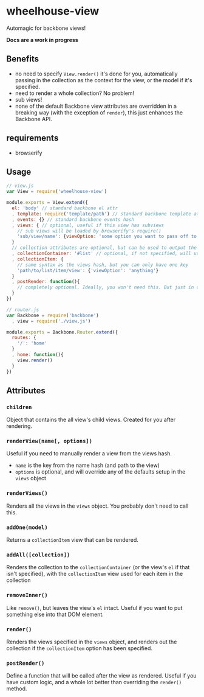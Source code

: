 wheelhouse-view
===============

Automagic for backbone views!

**Docs are a work in progress**

## Benefits

* no need to specify `View.render()` it's done for you, automatically passing in the collection as the context for the view, or the model if it's specified.
* need to render a whole collection? No problem!
* sub views!
* none of the default Backbone view attributes are overridden in a breaking way (with the exception of `render`), this just enhances the Backbone API.

## requirements
* browserify

## Usage

```js
// view.js
var View = require('wheelhouse-view')

module.exports = View.extend({
  el: 'body' // standard backbone el attr
  , template: require('template/path') // standard backbone template attr
  , events: {} // standard backbone events hash
  , views: { // optional, useful if this view has subviews
    // sub views will be loaded by browserify's require()
    'sub/view/name': {viewOption: 'some option you want to pass off to the child view'}
  }
  // collection attributes are optional, but can be used to output the view's collection
  , collectionContainer: '#list' // optional, if not specified, will use the view's el
  , collectionItem: {
    // same syntax as the views hash, but you can only have one key
    'path/to/list/item/view': {'viewOption': 'anything'}
  }
  , postRender: function(){
    // completely optional. Ideally, you won't need this. But just in case there's something else you want to do to the poor view after it's been rendered.
  }
})

// router.js
var Backbone = require('backbone')
  , view = require('./view.js')

module.exports = Backbone.Router.extend({
  routes: {
    '/': 'home'
  }
  , home: function(){
    view.render()
  }
})

```

## Attributes

### `children`
Object that contains the all view's child views. Created for you after rendering.

### `renderView(name[, options])`
Useful if you need to manually render a view from the views hash.
* `name` is the key from the name hash (and path to the view)
* `options` is optional, and will override any of the defaults setup in the `views` object

### `renderViews()`
Renders all the views in the `views` object. You probably don't need to call this.

### `addOne(model)`
Returns a `collectionItem` view that can be rendered.

### `addAll([collection])`
Renders the collection to the `collectionContainer` (or the view's `el` if that isn't specified), with the `collectionItem` view used for each item in the collection

### `removeInner()`
Like `remove()`, but leaves the view's `el` intact. Useful if you want to put something else into that DOM element.

### `render()`
Renders the views specified in the `views` object, and renders out the collection if the `collectionItem` option has been specified.

### `postRender()`
Define a function that will be called after the view as rendered. Useful if you have custom logic, and a whole lot better than overriding the `render()` method.
